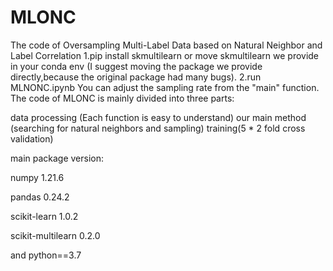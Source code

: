 # MLONC
The code of Oversampling Multi-Label Data based on Natural Neighbor and Label Correlation
1.pip install skmultilearn or move skmultilearn we provide in your conda env (I suggest moving the package we provide directly,because the original package had many bugs).
2.run MLNONC.ipynb You can adjust the sampling rate from the "main" function.
The code of MLONC is mainly divided into three parts: 

data processing (Each function is easy to understand)
our main method (searching for natural neighbors and sampling)
training(5 * 2 fold cross validation)



main package version:

numpy                              1.21.6 

pandas                             0.24.2 

scikit-learn                       1.0.2   

scikit-multilearn                  0.2.0  

and python==3.7

